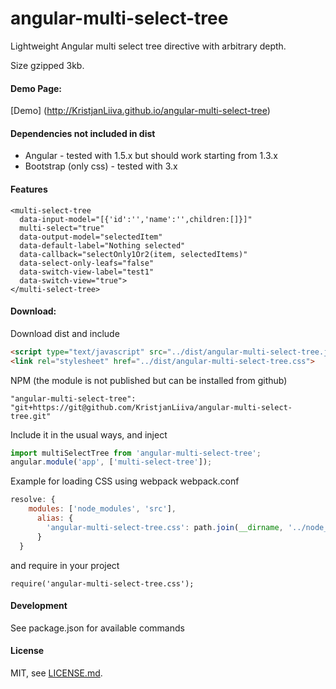 angular-multi-select-tree
=============================

Lightweight Angular multi select tree directive with arbitrary depth.

Size gzipped 3kb.

#### Demo Page:

[Demo] (http://KristjanLiiva.github.io/angular-multi-select-tree)

#### Dependencies not included in dist
* Angular - tested with 1.5.x but should work starting from 1.3.x
* Bootstrap (only css) - tested with 3.x

#### Features
```
<multi-select-tree
  data-input-model="[{'id':'','name':'',children:[]}]"
  multi-select="true"
  data-output-model="selectedItem"
  data-default-label="Nothing selected"
  data-callback="selectOnly1Or2(item, selectedItems)"
  data-select-only-leafs="false"
  data-switch-view-label="test1"
  data-switch-view="true">
</multi-select-tree>
```

#### Download:

Download dist and include
```html
<script type="text/javascript" src="../dist/angular-multi-select-tree.js"></script>
<link rel="stylesheet" href="../dist/angular-multi-select-tree.css">
```

NPM (the module is not published but can be installed from github)
```
"angular-multi-select-tree": "git+https://git@github.com/KristjanLiiva/angular-multi-select-tree.git"
```

Include it in the usual ways, and inject
```js
import multiSelectTree from 'angular-multi-select-tree';
angular.module('app', ['multi-select-tree']);
```

Example for loading CSS using webpack
webpack.conf
```js
resolve: {
    modules: ['node_modules', 'src'],
      alias: {
        'angular-multi-select-tree.css': path.join(__dirname, '../node_modules/angular-multi-select-tree/dist/angular-multi-select-tree.css')
      }
  }
```
and require in your project
```
require('angular-multi-select-tree.css');
```

#### Development
See package.json for available commands

#### License

MIT, see [LICENSE.md](./LICENSE.md).
